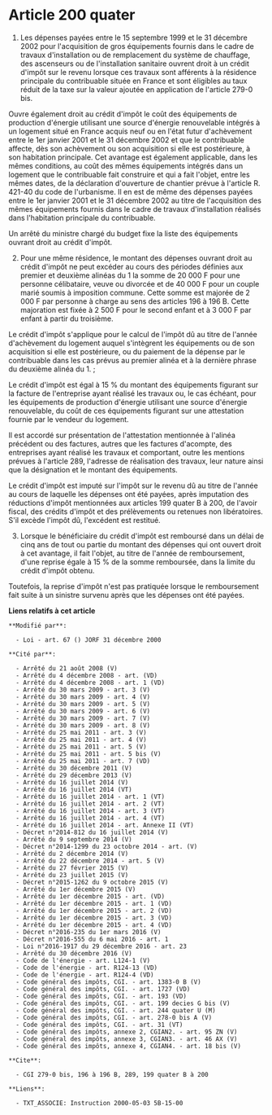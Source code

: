 # Article 200 quater

1. Les dépenses payées entre le 15 septembre 1999 et le 31 décembre 2002 pour l'acquisition de gros équipements fournis dans
le cadre de travaux d'installation ou de remplacement du système de chauffage, des ascenseurs ou de l'installation sanitaire
ouvrent droit à un crédit d'impôt sur le revenu lorsque ces travaux sont afférents à la résidence principale du contribuable
située en France et sont éligibles au taux réduit de la taxe sur la valeur ajoutée en application de l'article 279-0 bis.

Ouvre également droit au crédit d'impôt le coût des équipements de production d'énergie utilisant une source d'énergie
renouvelable intégrés à un logement situé en France acquis neuf ou en l'état futur d'achèvement entre le 1er janvier 2001 et
le 31 décembre 2002 et que le contribuable affecte, dès son achèvement ou son acquisition si elle est postérieure, à son
habitation principale. Cet avantage est également applicable, dans les mêmes conditions, au coût des mêmes équipements
intégrés dans un logement que le contribuable fait construire et qui a fait l'objet, entre les mêmes dates, de la déclaration
d'ouverture de chantier prévue à l'article R. 421-40 du code de l'urbanisme. Il en est de même des dépenses payées entre le
1er janvier 2001 et le 31 décembre 2002 au titre de l'acquisition des mêmes équipements fournis dans le cadre de travaux
d'installation réalisés dans l'habitation principale du contribuable.

Un arrêté du ministre chargé du budget fixe la liste des équipements ouvrant droit au crédit d'impôt.

2. Pour une même résidence, le montant des dépenses ouvrant droit au crédit d'impôt ne peut excéder au cours des périodes
définies aux premier et deuxième alinéas du 1 la somme de 20 000 F pour une personne célibataire, veuve ou divorcée et de 40
000 F pour un couple marié soumis à imposition commune. Cette somme est majorée de 2 000 F par personne à charge au sens des
articles 196 à 196 B. Cette majoration est fixée à 2 500 F pour le second enfant et à 3 000 F par enfant à partir du
troisième.

Le crédit d'impôt s'applique pour le calcul de l'impôt dû au titre de l'année d'achèvement du logement auquel s'intègrent les
équipements ou de son acquisition si elle est postérieure, ou du paiement de la dépense par le contribuable dans les cas
prévus au premier alinéa et à la dernière phrase du deuxième alinéa du 1. ;

Le crédit d'impôt est égal à 15 % du montant des équipements figurant sur la facture de l'entreprise ayant réalisé les
travaux ou, le cas échéant, pour les équipements de production d'énergie utilisant une source d'énergie renouvelable, du coût
de ces équipements figurant sur une attestation fournie par le vendeur du logement.

Il est accordé sur présentation de l'attestation mentionnée à l'alinéa précédent ou des factures, autres que les factures
d'acompte, des entreprises ayant réalisé les travaux et comportant, outre les mentions prévues à l'article 289, l'adresse de
réalisation des travaux, leur nature ainsi que la désignation et le montant des équipements.

Le crédit d'impôt est imputé sur l'impôt sur le revenu dû au titre de l'année au cours de laquelle les dépenses ont été
payées, après imputation des réductions d'impôt mentionnées aux articles 199 quater B à 200, de l'avoir fiscal, des crédits
d'impôt et des prélèvements ou retenues non libératoires. S'il excède l'impôt dû, l'excédent est restitué.

3. Lorsque le bénéficiaire du crédit d'impôt est remboursé dans un délai de cinq ans de tout ou partie du montant des
dépenses qui ont ouvert droit à cet avantage, il fait l'objet, au titre de l'année de remboursement, d'une reprise égale à 15
% de la somme remboursée, dans la limite du crédit d'impôt obtenu.

Toutefois, la reprise d'impôt n'est pas pratiquée lorsque le remboursement fait suite à un sinistre survenu après que les
dépenses ont été payées.

**Liens relatifs à cet article**

	**Modifié par**:

	  - Loi - art. 67 () JORF 31 décembre 2000

	**Cité par**:

	  - Arrêté du 21 août 2008 (V)
	  - Arrêté du 4 décembre 2008 - art. (VD)
	  - Arrêté du 4 décembre 2008 - art. 1 (VD)
	  - Arrêté du 30 mars 2009 - art. 3 (V)
	  - Arrêté du 30 mars 2009 - art. 4 (V)
	  - Arrêté du 30 mars 2009 - art. 5 (V)
	  - Arrêté du 30 mars 2009 - art. 6 (V)
	  - Arrêté du 30 mars 2009 - art. 7 (V)
	  - Arrêté du 30 mars 2009 - art. 8 (V)
	  - Arrêté du 25 mai 2011 - art. 3 (V)
	  - Arrêté du 25 mai 2011 - art. 4 (V)
	  - Arrêté du 25 mai 2011 - art. 5 (V)
	  - Arrêté du 25 mai 2011 - art. 5 bis (V)
	  - Arrêté du 25 mai 2011 - art. 7 (VD)
	  - Arrêté du 30 décembre 2011 (V)
	  - Arrêté du 29 décembre 2013 (V)
	  - Arrêté du 16 juillet 2014 (V)
	  - Arrêté du 16 juillet 2014 (VT)
	  - Arrêté du 16 juillet 2014 - art. 1 (VT)
	  - Arrêté du 16 juillet 2014 - art. 2 (VT)
	  - Arrêté du 16 juillet 2014 - art. 3 (VT)
	  - Arrêté du 16 juillet 2014 - art. 4 (VT)
	  - Arrêté du 16 juillet 2014 - art. Annexe II (VT)
	  - Décret n°2014-812 du 16 juillet 2014 (V)
	  - Arrêté du 9 septembre 2014 (V)
	  - Décret n°2014-1299 du 23 octobre 2014 - art. (V)
	  - Arrêté du 2 décembre 2014 (V)
	  - Arrêté du 22 décembre 2014 - art. 5 (V)
	  - Arrêté du 27 février 2015 (V)
	  - Arrêté du 23 juillet 2015 (V)
	  - Décret n°2015-1262 du 9 octobre 2015 (V)
	  - Arrêté du 1er décembre 2015 (V)
	  - Arrêté du 1er décembre 2015 - art. (VD)
	  - Arrêté du 1er décembre 2015 - art. 1 (VD)
	  - Arrêté du 1er décembre 2015 - art. 2 (VD)
	  - Arrêté du 1er décembre 2015 - art. 3 (VD)
	  - Arrêté du 1er décembre 2015 - art. 4 (VD)
	  - Décret n°2016-235 du 1er mars 2016 (V)
	  - Décret n°2016-555 du 6 mai 2016 - art. 1
	  - Loi n°2016-1917 du 29 décembre 2016 - art. 23
	  - Arrêté du 30 décembre 2016 (V)
	  - Code de l'énergie - art. L124-1 (V)
	  - Code de l'énergie - art. R124-13 (VD)
	  - Code de l'énergie - art. R124-4 (VD)
	  - Code général des impôts, CGI. - art. 1383-0 B (V)
	  - Code général des impôts, CGI. - art. 1727 (VD)
	  - Code général des impôts, CGI. - art. 193 (VD)
	  - Code général des impôts, CGI. - art. 199 decies G bis (V)
	  - Code général des impôts, CGI. - art. 244 quater U (M)
	  - Code général des impôts, CGI. - art. 278-0 bis A (V)
	  - Code général des impôts, CGI. - art. 31 (VT)
	  - Code général des impôts, annexe 2, CGIAN2. - art. 95 ZN (V)
	  - Code général des impôts, annexe 3, CGIAN3. - art. 46 AX (V)
	  - Code général des impôts, annexe 4, CGIAN4. - art. 18 bis (V)

	**Cite**:

	  - CGI 279-0 bis, 196 à 196 B, 289, 199 quater B à 200

	**Liens**:

	  - TXT_ASSOCIE: Instruction 2000-05-03 5B-15-00
